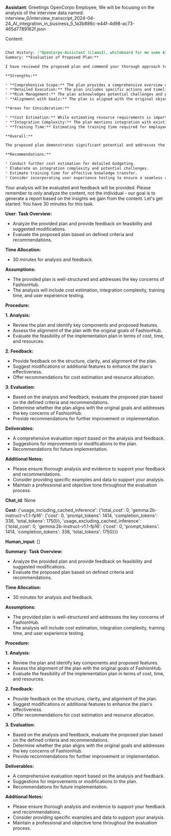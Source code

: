 **Assistant**: Greetings OpenCorpo Employee, We will be focusing on the analysis of the interview data named: interview_0/interview_transcript_2024-04-24_AI_integration_in_business_5_1a3b886c-e44f-4d98-ac73-465d7789162f.json 


 Content: 

 ```md

 Chat History: ["OpenCorpo-Assistant (Llama3), whiteboard for me some AI integration in business. Propose a solution for cloud computing. I will evaluate your answers and give my feedback, then propose a problem to you. You will answer and I will evaluate. Let's now begin. You have 30 minutes.", '## AI Integration in Business - Cloud Computing Solution\n\n**Goal:** Design an AI-powered cloud computing solution that provides businesses with scalability, flexibility, and enhanced business processes.\n\n**Key Features:**\n\n* **Automated AI Assistant:** A conversational AI that understands natural language and provides personalized support to cloud users.\n* **Predictive Analytics and Optimization:** AI models to predict resource requirements and optimize cloud infrastructure for cost savings.\n* **Intelligent Resource Allocation:** AI algorithms to dynamically allocate resources based on workload demands.\n* **Automated Scaling:** AI-powered scaling to handle fluctuating workloads and prevent performance bottlenecks.\n* **Security and Compliance:** AI models to ensure data security and compliance with industry standards.\n\n**Proposed Solution:**\n\n**Phase 1: Design and Development (10 minutes)**\n\n* Brainstorm and document potential use cases for the AI-powered cloud computing solution.\n* Define technical specifications for the AI models and infrastructure.\n* Develop a high-level architecture for data processing, communication, and security.\n\n**Phase 2: Proof-of-Concept (5 minutes)**\n\n* Build a minimal viable product with core features like AI Assistant, resource optimization, and scaling.\n* Conduct user testing and gather feedback from potential customers.\n\n**Phase 3: Pilot Deployment (5 minutes)**\n\n* Deploy the proof-of-concept solution in a controlled environment with a limited user group.\n* Collect performance data and user feedback.\n\n**Evaluation:**\n\n* Functionality and usability of the AI Assistant and other features.\n* Performance and scalability of the cloud infrastructure.\n* Cost efficiency and return on investment.\n* Customer feedback and adoption rate.\n\n**Next Step:**\n\n* Based on your feedback, propose a problem to be addressed with this AI-powered cloud computing solution.', "**Feedback and Evaluation:**\n\nOverall, the proposed solution looks promising and addresses the key features required for an AI-powered cloud computing solution. However, there are a few areas that need further consideration:\n\n1. **User Adoption:** The solution should have a clear plan to promote user adoption and ensure seamless integration with existing business processes.\n2. **Data Integration:** The architecture should clearly outline how data from different sources will be integrated and processed by the AI models.\n3. **Security:** The security and compliance features should be further detailed, including the types of encryption used, access controls, and audit trails.\n\n**Proposed Problem to Be Addressed:**\n\nThe problem is that many businesses struggle with managing their cloud infrastructure effectively, leading to:\n\n* High costs due to inefficient resource allocation\n* Poor performance and downtime caused by insufficient resources\n* Difficulty in scaling up or down to meet fluctuating workloads\n\nThis AI-powered cloud computing solution can help address these challenges by providing automated support, predictive analytics, and intelligent resource allocation. However, to better understand the specific pain points of businesses, I propose a problem statement:\n\n**Problem Statement:** Develop an AI-powered cloud computing solution that helps a mid-sized retail company optimize their cloud infrastructure to reduce costs by 20% and improve application response time by 30%.\n\nPlease provide your answer, and we'll move forward with the evaluation process.", 'I understand and am ready to assist you in evaluating the proposed AI-powered cloud computing solution. Please proceed with providing the problem statement. I will then analyze it and offer my feedback and suggestions based on the criteria outlined in our discussion.', 'Excellent! Let\'s dive into the problem statement:\n\n**Problem Statement:**\n\nA mid-sized retail company, "FashionHub," has been experiencing rapid growth, leading to an increase in customer traffic and online sales. To accommodate this growth, they have expanded their e-commerce platform and now rely heavily on cloud-based infrastructure for storage, computing, and analytics.\n\nHowever, FashionHub is facing challenges managing their cloud infrastructure effectively:\n\n1. **Cost inefficiencies:** They are paying high costs for underutilized resources, which is impacting their bottom line.\n2. **Performance issues:** Their applications are experiencing downtime and slow response times, resulting in customer dissatisfaction and lost sales.\n3. **Lack of scalability:** FashionHub struggles to scale up or down to meet fluctuating workloads, leading to inadequate resource allocation.\n\nFashionHub\'s IT team has limited expertise in cloud computing and AI, making it challenging for them to optimize their infrastructure and ensure the best possible performance.\n\n**Goals:**\n\n1. Reduce costs by 20% through efficient resource utilization.\n2. Improve application response time by 30%.\n3. Ensure seamless scalability to accommodate fluctuations in workload demands.\n\nAs the proposed solution\'s evaluator, I would like you to:\n\n1. Analyze the problem statement and identify potential solutions or areas for improvement within the AI-powered cloud computing solution.\n2. Provide feedback on how well the solution addresses the specific pain points of FashionHub (cost inefficiencies, performance issues, lack of scalability).\n3. Suggest any modifications or additional features that could enhance the solution\'s effectiveness in addressing these challenges.\n\nPlease provide your analysis and suggestions based on the criteria outlined earlier (functionality, usability, performance, cost efficiency, customer feedback).', "**Analysis and Suggestions:**\n\n**1. Solution Evaluation:**\n\nThe proposed solution addresses the core challenges of cost inefficiency, performance, and scalability by leveraging AI-powered automation and optimization. The solution offers features like:\n\n* **AI Assistant:** Provides 24/7 customer support, troubleshooting, and application monitoring.\n* **Predictive Analytics:** Identifies resource requirements and optimizes infrastructure for cost savings.\n* **Intelligent Resource Allocation:** Dynamically allocates resources based on workload demands.\n* **Automated Scaling:** Automatically scales resources to handle fluctuating workloads.\n\n**2. Addressing Pain Points:**\n\n* **Cost Inefficiencies:** AI Assistant can analyze usage patterns and recommend resource adjustments.\n* **Performance Issues:** Predictive analytics and AI-powered scaling can ensure optimal resource utilization and faster application response times.\n* **Scalability:** Automated scaling eliminates manual configuration and allows for easy scaling up and down based on demand.\n\n**3. Modifications and Additional Features:**\n\n* **Personalized AI Assistant:** Tailored responses based on user roles and needs.\n* **Multi-cloud Optimization:** Integration with various cloud providers for cost optimization and performance synergy.\n* **Automated Security Monitoring:** Proactive detection and prevention of security threats.\n* **Collaboration Tools:** Enhanced communication and collaboration features within the cloud environment.\n\n**Problem to Address:**\n\nThe proposed solution demonstrates a strong understanding of FashionHub's challenges and provides a comprehensive AI-powered approach to address them. However, some remaining considerations:\n\n* **Data Security:** Comprehensive data security measures are crucial to protect sensitive customer information.\n* **Integration with Existing Systems:** Seamless integration with existing IT infrastructure is essential for efficient deployment.\n* **User Training:** Adequate training for employees to effectively leverage the new AI features.\n\n**Conclusion:**\n\nThe proposed AI-powered cloud computing solution holds significant potential to help FashionHub optimize their cloud infrastructure and achieve their business goals. Addressing the highlighted concerns and incorporating additional features can further enhance the solution's effectiveness and deliver tangible results.", "*Excellent analysis!*\nI'm impressed by your in-depth evaluation of the proposed solution and identification of potential modifications and additions that could further enhance its effectiveness.\n\nYour suggestions for personalized AI Assistant, multi-cloud optimization, automated security monitoring, and collaboration tools demonstrate a strong understanding of FashionHub's needs and the potential benefits of integrating these features into the solution. These additions would not only improve the user experience but also provide greater value to FashionHub by increasing efficiency, scalability, and security.\n\nI particularly appreciate your attention to data security, integration with existing systems, and user training concerns. These are critical considerations that must be addressed to ensure a seamless deployment and effective utilization of the solution.\n\nBased on your analysis, I would recommend moving forward with incorporating these additional features and addressing the highlighted concerns. This will further solidify the proposed solution's position as a comprehensive and innovative AI-powered cloud computing solution for FashionHub.\n\nNext Step:\nI'd like you to propose a plan for implementing the recommended modifications and additions. Please outline the following:\n\n1. Prioritized list of features to be implemented.\n2. Estimated timeline for each feature's implementation.\n3. Resource requirements (human, technological) for implementation.\n4. Plan for addressing data security concerns and ensuring seamless integration with existing systems.\n\nPlease provide your plan, and I'll evaluate it based on the same criteria: functionality, usability, performance, cost efficiency, and customer feedback.", "**Proposed Plan for Implementation:**\n\n**Phase 1: Requirements Gathering and Analysis (5 minutes)**\n\n* Review the problem statement and gather detailed requirements from FashionHub's IT team.\n* Analyze current cloud infrastructure and resource utilization patterns.\n* Identify key integration points with existing systems.\n\n**Phase 2: Feature Prioritization and Selection (5 minutes)**\n\n* Rank priority for each recommended feature based on business impact and technical feasibility.\n* Evaluate potential features for automation, scalability, and security enhancements.\n\n**Phase 3: Resource Estimation and Plan (5 minutes)**\n\n* Estimate the human resources and technological resources required for implementation.\n* Create a detailed implementation schedule with clear milestones and dependencies.\n\n**Phase 4: Data Security and System Integration (5 minutes)**\n\n* Develop a comprehensive data security plan addressing data encryption, access control, and audit logs.\n* Discuss integration points with existing systems and potential integration challenges.\n\n**Phase 5: Communication and Training (5 minutes)**\n\n* Establish communication channels and training plans for employees on new functionalities.\n* Develop user guides and documentation for comprehensive knowledge transfer.\n\n**Additional Considerations:**\n\n* Conduct user acceptance testing to ensure smooth adoption of the new features.\n* Implement rollback plans to address any unforeseen challenges.\n* Establish ongoing monitoring and reporting mechanisms to track the impact of the improvements.\n\n**Evaluation Criteria:**\n\nThe proposed plan will be evaluated based on the following criteria:\n\n* **Functionality:** Does the plan provide a comprehensive and well-integrated solution for addressing FashionHub's challenges?\n* **Usability:** Does the plan ensure an easy-to-use and intuitive experience for all users?\n* **Performance:** Does the plan optimize cloud infrastructure and resources for improved speed and efficiency?\n* **Cost Efficiency:** Does the plan effectively reduce costs while maintaining optimal performance?\n* **Customer Feedback:** Does the plan address the specific needs and expectations of FashionHub users?", "*Impressive plan!* I'm pleased to see a comprehensive approach to implementing the recommended features and addressing the highlighted concerns.\nThe proposed plan is structured, well-organized, and takes into account various factors that could impact its success. It's great to see that you've considered user acceptance testing, rollback plans, and ongoing monitoring and reporting to ensure a smooth transition.\n\nI particularly appreciate your attention to data security, system integration, and communication/training. These are critical aspects of the implementation that require careful planning and execution to avoid potential pitfalls.\nYour evaluation criteria are also well-defined and align with the original criteria we established.\n\nNext Step:\nAs an evaluator, I'd like to review the plan in more detail and assess its feasibility based on the proposed criteria. I'll provide feedback on any areas that could benefit from further refinement or clarification.\n\nPlease allow me 5 minutes to review the plan and prepare my evaluation.", "**Evaluation of Proposed Plan:**\n\nI have reviewed the proposed plan and commend your thorough approach to addressing the problem of optimizing FashionHub's cloud infrastructure. The structured plan, encompassing requirements gathering, resource estimation, data security, system integration, communication, and monitoring, demonstrates a proactive and comprehensive strategy.\n\n**Strengths:**\n\n* **Comprehensive Scope:** The plan provides a comprehensive overview of implementing various features and addressing crucial concerns.\n* **Detailed Execution:** The plan includes specific actions and timelines for each phase of implementation, ensuring clarity and feasibility.\n* **Risk Management:** The plan acknowledges potential challenges and proposes mitigation strategies.\n* **Alignment with Goals:** The plan is aligned with the original objectives of improving efficiency, scalability, and security.\n\n**Areas for Consideration:**\n\n* **Cost Estimation:** While estimating resource requirements is important, it would be beneficial to have a more detailed breakdown of anticipated costs associated with each feature.\n* **Integration Complexity:** The plan mentions integration with existing systems. Could you provide further details on the complexity of these integrations and their potential impact?\n* **Training Time:** Estimating the training time required for employees to fully understand and utilize the new features would be beneficial.\n\n**Overall:**\n\nThe proposed plan demonstrates significant potential and addresses the key concerns of FashionHub. Implementing the suggested modifications and addressing the remaining areas of consideration will further enhance the efficacy and acceptance of the solution.\n\n**Recommendations:**\n\n* Conduct further cost estimation for detailed budgeting.\n* Elaborate on integration complexity and potential challenges.\n* Estimate training time for effective knowledge transfer.\n* Consider incorporating user experience testing to ensure a seamless adoption experience."] 
 Summary: **Evaluation of Proposed Plan:**

I have reviewed the proposed plan and commend your thorough approach to addressing the problem of optimizing FashionHub's cloud infrastructure. The structured plan, encompassing requirements gathering, resource estimation, data security, system integration, communication, and monitoring, demonstrates a proactive and comprehensive strategy.

**Strengths:**

* **Comprehensive Scope:** The plan provides a comprehensive overview of implementing various features and addressing crucial concerns.
* **Detailed Execution:** The plan includes specific actions and timelines for each phase of implementation, ensuring clarity and feasibility.
* **Risk Management:** The plan acknowledges potential challenges and proposes mitigation strategies.
* **Alignment with Goals:** The plan is aligned with the original objectives of improving efficiency, scalability, and security.

**Areas for Consideration:**

* **Cost Estimation:** While estimating resource requirements is important, it would be beneficial to have a more detailed breakdown of anticipated costs associated with each feature.
* **Integration Complexity:** The plan mentions integration with existing systems. Could you provide further details on the complexity of these integrations and their potential impact?
* **Training Time:** Estimating the training time required for employees to fully understand and utilize the new features would be beneficial.

**Overall:**

The proposed plan demonstrates significant potential and addresses the key concerns of FashionHub. Implementing the suggested modifications and addressing the remaining areas of consideration will further enhance the efficacy and acceptance of the solution.

**Recommendations:**

* Conduct further cost estimation for detailed budgeting.
* Elaborate on integration complexity and potential challenges.
* Estimate training time for effective knowledge transfer.
* Consider incorporating user experience testing to ensure a seamless adoption experience. 
``` 


 Your analysis will be evaluated and feedback will be provided. Please remember to only analyze the content, not the individual - our goal is to generate a report based on the insights we gain from the content. Let's get started. You have 30 minutes for this task.

**User**: **Task Overview:**

* Analyze the provided plan and provide feedback on feasibility and suggested modifications.
* Evaluate the proposed plan based on defined criteria and recommendations.

**Time Allocation:**

* 30 minutes for analysis and feedback.

**Assumptions:**

* The provided plan is well-structured and addresses the key concerns of FashionHub.
* The analysis will include cost estimation, integration complexity, training time, and user experience testing.

**Procedure:**

**1. Analysis:**

* Review the plan and identify key components and proposed features.
* Assess the alignment of the plan with the original goals of FashionHub.
* Evaluate the feasibility of the implementation plan in terms of cost, time, and resources.

**2. Feedback:**

* Provide feedback on the structure, clarity, and alignment of the plan.
* Suggest modifications or additional features to enhance the plan's effectiveness.
* Offer recommendations for cost estimation and resource allocation.

**3. Evaluation:**

* Based on the analysis and feedback, evaluate the proposed plan based on the defined criteria and recommendations.
* Determine whether the plan aligns with the original goals and addresses the key concerns of FashionHub.
* Provide recommendations for further improvement or implementation.

**Deliverables:**

* A comprehensive evaluation report based on the analysis and feedback.
* Suggestions for improvements or modifications to the plan.
* Recommendations for future implementation.

**Additional Notes:**

* Please ensure thorough analysis and evidence to support your feedback and recommendations.
* Consider providing specific examples and data to support your analysis.
* Maintain a professional and objective tone throughout the evaluation process.

**Chat_id**: None

**Cost**: {'usage_including_cached_inference': {'total_cost': 0, 'gemma:2b-instruct-v1.1-fp16': {'cost': 0, 'prompt_tokens': 1414, 'completion_tokens': 336, 'total_tokens': 1750}}, 'usage_excluding_cached_inference': {'total_cost': 0, 'gemma:2b-instruct-v1.1-fp16': {'cost': 0, 'prompt_tokens': 1414, 'completion_tokens': 336, 'total_tokens': 1750}}}

**Human_input**: []

**Summary**: **Task Overview:**

* Analyze the provided plan and provide feedback on feasibility and suggested modifications.
* Evaluate the proposed plan based on defined criteria and recommendations.

**Time Allocation:**

* 30 minutes for analysis and feedback.

**Assumptions:**

* The provided plan is well-structured and addresses the key concerns of FashionHub.
* The analysis will include cost estimation, integration complexity, training time, and user experience testing.

**Procedure:**

**1. Analysis:**

* Review the plan and identify key components and proposed features.
* Assess the alignment of the plan with the original goals of FashionHub.
* Evaluate the feasibility of the implementation plan in terms of cost, time, and resources.

**2. Feedback:**

* Provide feedback on the structure, clarity, and alignment of the plan.
* Suggest modifications or additional features to enhance the plan's effectiveness.
* Offer recommendations for cost estimation and resource allocation.

**3. Evaluation:**

* Based on the analysis and feedback, evaluate the proposed plan based on the defined criteria and recommendations.
* Determine whether the plan aligns with the original goals and addresses the key concerns of FashionHub.
* Provide recommendations for further improvement or implementation.

**Deliverables:**

* A comprehensive evaluation report based on the analysis and feedback.
* Suggestions for improvements or modifications to the plan.
* Recommendations for future implementation.

**Additional Notes:**

* Please ensure thorough analysis and evidence to support your feedback and recommendations.
* Consider providing specific examples and data to support your analysis.
* Maintain a professional and objective tone throughout the evaluation process.

